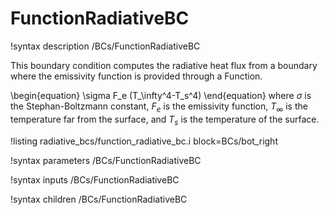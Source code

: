 # FunctionRadiativeBC

!syntax description /BCs/FunctionRadiativeBC

This boundary condition computes the radiative heat flux from a boundary where the
emissivity function is provided through a Function.

\begin{equation}
 \sigma F_e (T_\infty^4-T_s^4)
\end{equation}
where $\sigma$ is the Stephan-Boltzmann constant, $F_e$ is the emissivity function,
$T_\infty$ is the temperature far from the surface, and $T_s$ is the temperature of
the surface.

!listing radiative_bcs/function_radiative_bc.i block=BCs/bot_right

!syntax parameters /BCs/FunctionRadiativeBC

!syntax inputs /BCs/FunctionRadiativeBC

!syntax children /BCs/FunctionRadiativeBC
